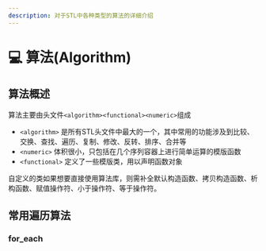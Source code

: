 ```yaml
---
description: 对于STL中各种类型的算法的详细介绍
---
```


# 💻 算法(Algorithm)

## 算法概述

算法主要由头文件`<algorithm><functional><numeric>`组成

* `<algorithm>` 是所有STL头文件中最大的一个，其中常用的功能涉及到比较、交换、查找、遍历、复制、修改、反转、排序、合并等
* `<numeric>` 体积很小，只包括在几个序列容器上进行简单运算的模版函数
* `<functional>` 定义了一些模版类，用以声明函数对象

自定义的类如果想要直接使用算法库，则需补全默认构造函数、拷贝构造函数、析构函数、赋值操作符、小于操作符、等于操作符。

## 常用遍历算法

### for\_each



